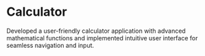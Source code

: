 # Calculator
Developed a user-friendly calculator application with advanced mathematical functions and implemented intuitive user interface for seamless navigation and input.
